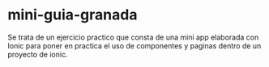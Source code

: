 # mini-guia-granada
Se trata de un ejercicio practico que consta de una mini app elaborada con Ionic para poner en practica el uso de componentes y paginas dentro de un proyecto de ionic.
